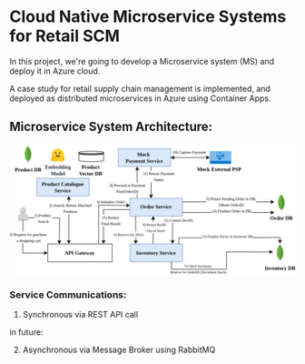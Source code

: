 # Cloud Native Microservice Systems for Retail SCM

In this project, we're going to develop a Microservice system (MS) and deploy it in Azure cloud.

A case study for retail supply chain management is implemented, and deployed as distributed microservices in Azure using Container Apps.

## Microservice System Architecture:

![alt text](figures/MS-Retail.png)

### Service Communications:

1. Synchronous via REST API call

in future: 

2. Asynchronous via Message Broker using RabbitMQ

